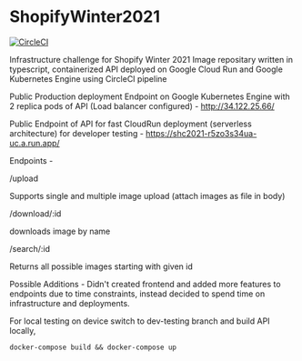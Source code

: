 # ShopifyWinter2021
[![CircleCI](https://circleci.com/gh/madhur4444/ShopifyWinter2021.svg?style=shield)](https://circleci.com/gh/madhur4444/ShopifyWinter2021)

Infrastructure challenge for Shopify Winter 2021
Image repositary written in typescript, containerized API deployed on Google Cloud Run and Google Kubernetes Engine using CircleCI pipeline

Public Production deployment Endpoint on Google Kubernetes Engine with 2 replica pods of API (Load balancer configured) - http://34.122.25.66/

Public Endpoint of API for fast CloudRun deployment (serverless architecture) for developer testing - https://shc2021-r5zo3s34ua-uc.a.run.app/

Endpoints -

/upload

Supports single and multiple image upload (attach images as file in body)

/download/:id

downloads image by name

/search/:id

Returns all possible images starting with given id

Possible Additions -
Didn't created frontend and added more features to endpoints due to time constraints, instead decided to spend time on infrastructure and deployments.

For local testing on device switch to dev-testing branch and build API locally,

```
docker-compose build && docker-compose up
```

